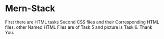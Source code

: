 # Mern-Stack
First there are HTML tasks
Second CSS files and their Corresponding HTML files.
other Named HTML Files are of Task 5 and picture is Task 6.
Thank You.
